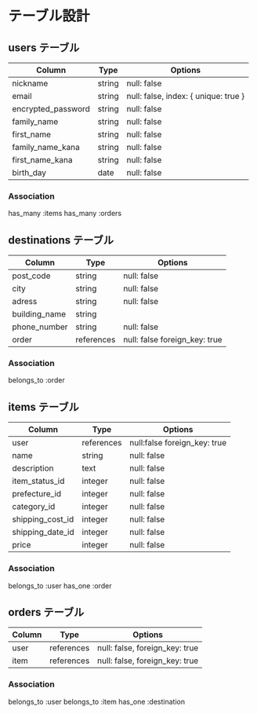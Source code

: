 # テーブル設計

## users テーブル

| Column             | Type   | Options                              |
| ------------------ | ------ | ------------------------------------ |
| nickname           | string | null: false                          |
| email              | string | null: false, index: { unique: true } |
| encrypted_password | string | null: false                          |
| family_name        | string | null: false                          |
| first_name         | string | null: false                          |
| family_name_kana   | string | null: false                          |
| first_name_kana    | string | null: false                          |
| birth_day          | date   | null: false                          |

### Association

has_many :items
has_many :orders

## destinations テーブル

| Column           | Type       | Options                               |
| ---------------- | ---------- | ------------------------------------- |
| post_code        | string     | null: false                           |
| city             | string     | null: false                           |
| adress           | string     | null: false                           |
| building_name    | string     |                                       |
| phone_number     | string     | null: false                           |
| order            | references | null: false foreign_key: true |

### Association

belongs_to :order

## items テーブル

| Column           | Type       | Options                      |
| ---------------- | ---------- | ---------------------------- |
| user             | references | null:false foreign_key: true |
| name             | string     | null: false                  |
| description      | text       | null: false                  |
| item_status_id   | integer    | null: false                  |
| prefecture_id    | integer    | null: false                  |
| category_id      | integer    | null: false                  |
| shipping_cost_id | integer    | null: false                  |
| shipping_date_id | integer    | null: false                  |
| price            | integer    | null: false                  |

### Association

belongs_to :user
has_one :order

## orders テーブル

| Column           | Type       | Options                      |
| ---------------- | ---------- | ---------------------------- |
| user             | references	|null: false, foreign_key: true|
| item             | references	|null: false, foreign_key: true|

### Association

belongs_to :user
belongs_to :item
has_one :destination